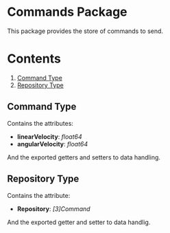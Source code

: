 # Commands Package
This package provides the store of commands to send.

# Contents
1. [Command Type](#command)
2. [Repository Type](#repository)

<a name="command"></a>

## Command Type
Contains the attributes:
- **linearVelocity**: *float64*
- **angularVelocity**: *float64*
<p>And the exported getters and setters to data handling.</p>

<a name="repository"></a>

## Repository Type
Contains the attribute:
- **Repository**: *[3]Command*
<p>And the exported getter and setter to data handlig.</p>